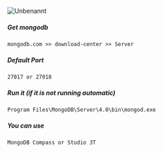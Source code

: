 ![Unbenannt](https://user-images.githubusercontent.com/6619191/56641997-d8bdc400-6676-11e9-859f-86cb60d0477d.PNG)

##### Get mongodb
```
mongodb.com >> download-center >> Server
``` 

##### Default Port	
```
27017 or 27018
``` 

##### Run it (if it is not running automatic)
```
Program Files\MongoDB\Server\4.0\bin\mongod.exe
``` 

##### You can use 
```
MongoDB Compass or Studio 3T
``` 
